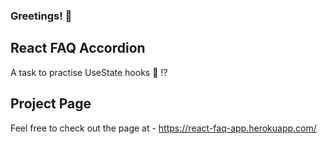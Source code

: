 ### Greetings! :wave:

## React FAQ Accordion
A task to practise UseState hooks :thought_balloon: :interrobang: 

## Project Page

Feel free to check out the page at - https://react-faq-app.herokuapp.com/
